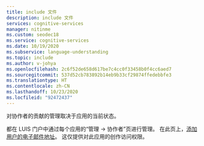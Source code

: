 ```yaml
---
title: include 文件
description: include 文件
services: cognitive-services
manager: nitinme
ms.custom: seodec18
ms.service: cognitive-services
ms.date: 10/19/2020
ms.subservice: language-understanding
ms.topic: include
ms.author: v-johya
ms.openlocfilehash: 2c6f52de658d617be7c4cc0f33458b0f4cc6aed7
ms.sourcegitcommit: 537d52cb783892b14eb9b33cf29874ffedebbfe3
ms.translationtype: HT
ms.contentlocale: zh-CN
ms.lasthandoff: 10/23/2020
ms.locfileid: "92472437"
---
```

对协作者的贡献的管理取决于应用的当前状态。

 都在 LUIS 门户中通过每个应用的“管理 -> 协作者”页进行管理。  在此页上，[添加用户的电子邮件地址](../luis-how-to-collaborate.md)。 这仅提供对此应用的创作访问权限。



